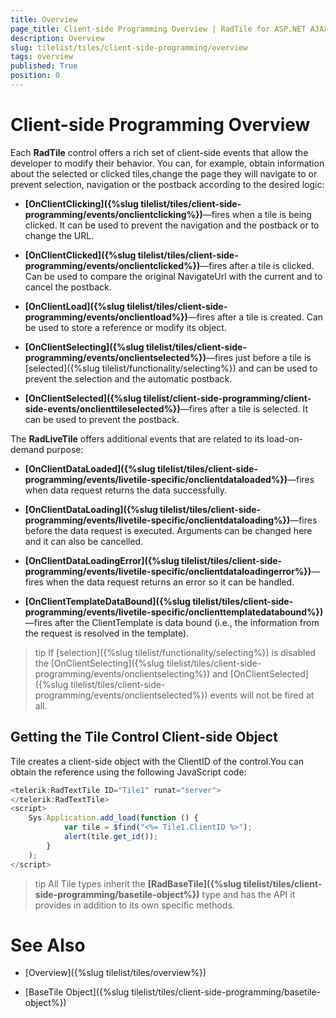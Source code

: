 ```yaml
---
title: Overview
page_title: Client-side Programming Overview | RadTile for ASP.NET AJAX Documentation
description: Overview
slug: tilelist/tiles/client-side-programming/overview
tags: overview
published: True
position: 0
---
```


# Client-side Programming Overview





Each **RadTile** control offers a rich set of client-side events that allow the developer to modify their behavior. You can, for example, obtain information about the selected or clicked tiles,change the page they will navigate to or prevent selection, navigation or the postback according to the desired logic:

* **[OnClientClicking]({%slug tilelist/tiles/client-side-programming/events/onclientclicking%})**—fires when a tile is being clicked. It can be used to prevent the navigation and the postback or to change the URL.

* **[OnClientClicked]({%slug tilelist/tiles/client-side-programming/events/onclientclicked%})**—fires after a tile is clicked. Can be used to compare the original NavigateUrl with the current and to cancel the postback.

* **[OnClientLoad]({%slug tilelist/tiles/client-side-programming/events/onclientload%})**—fires after a tile is created. Can be used to store a reference or modify its object.

* **[OnClientSelecting]({%slug tilelist/tiles/client-side-programming/events/onclientselected%})**—fires just before a tile is [selected]({%slug tilelist/functionality/selecting%}) and can be used to prevent the selection and the automatic postback.

* **[OnClientSelected]({%slug tilelist/client-side-programming/client-side-events/onclienttileselected%})**—fires after a tile is selected. It can be used to prevent the postback.

The **RadLiveTile** offers additional events that are related to its load-on-demand purpose:

* **[OnClientDataLoaded]({%slug tilelist/tiles/client-side-programming/events/livetile-specific/onclientdataloaded%})**—fires when data request returns the data successfully.

* **[OnClientDataLoading]({%slug tilelist/tiles/client-side-programming/events/livetile-specific/onclientdataloading%})**—fires before the data request is executed. Arguments can be changed here and it can also be cancelled.

* **[OnClientDataLoadingError]({%slug tilelist/tiles/client-side-programming/events/livetile-specific/onclientdataloadingerror%})**—fires when the data request returns an error so it can be handled.

* **[OnClientTemplateDataBound]({%slug tilelist/tiles/client-side-programming/events/livetile-specific/onclienttemplatedatabound%})**—fires after the ClientTemplate is data bound (i.e., the information from the request is resolved in the template).

>tip If [selection]({%slug tilelist/functionality/selecting%}) is disabled the [OnClientSelecting]({%slug tilelist/tiles/client-side-programming/events/onclientselecting%}) and [OnClientSelected]({%slug tilelist/tiles/client-side-programming/events/onclientselected%}) events will not be fired at all.



## Getting the Tile Control Client-side Object

Tile creates a client-side object with the ClientID of the control.You can obtain the reference using the following JavaScript code:

````JavaScript
<telerik:RadTextTile ID="Tile1" runat="server">
</telerik:RadTextTile>
<script>
    Sys.Application.add_load(function () {
            var tile = $find("<%= Tile1.ClientID %>");
            alert(tile.get_id());
        }
    );
</script>
````



>tip All Tile types inherit the **[RadBaseTile]({%slug tilelist/tiles/client-side-programming/basetile-object%})** type and has the API it provides in addition to its own specific methods.



# See Also

 * [Overview]({%slug tilelist/tiles/overview%})

 * [BaseTile Object]({%slug tilelist/tiles/client-side-programming/basetile-object%})

